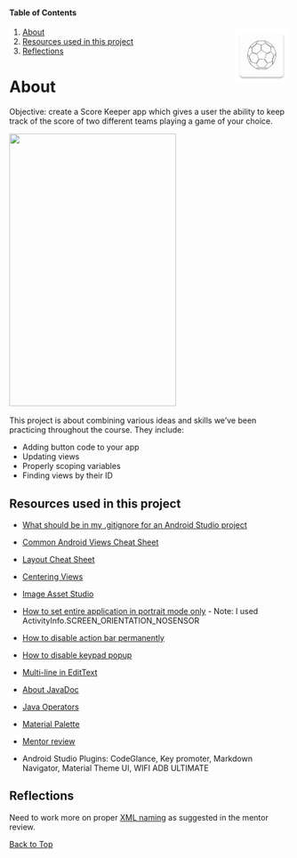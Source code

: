 #### Table of Contents
<img align="right" width="100" height="100" src="https://raw.githubusercontent.com/Razke/p02-scoretracker/master/app/src/main/res/mipmap-xxxhdpi/ic_launcher.png">

  1. [About](#about)
  2. [Resources used in this project](#resources-used-in-this-project)
  3. [Reflections](#reflections)

  # About
  Objective: create a Score Keeper app which gives a user the ability to keep track of the score of two different teams playing a game of your choice.

<img src="https://i.imgur.com/8MklbL6.jpg" width="300" height="490">

This project is about combining various ideas and skills we’ve been practicing throughout the course. They include:
* Adding button code to your app
* Updating views
* Properly scoping variables
* Finding views by their ID


## Resources used in this project

* [What should be in my .gitignore for an Android Studio project](https://stackoverflow.com/a/17803964/8651044)

* [Common Android Views Cheat Sheet](https://drive.google.com/file/d/0B5XIkMkayHgRMVljUVIyZzNmQUU/view)

* [Layout Cheat Sheet](https://s3.amazonaws.com/video.udacity-data.com/topher/2016/June/576abcfc_layout-cheat-sheet/layout-cheat-sheet.pdf)

* [Centering Views](https://android.jlelse.eu/centering-views-in-android-layouts-547930621de7)

* [Image Asset Studio](https://developer.android.com/studio/write/image-asset-studio.html)

* [How to set entire application in portrait mode only](https://stackoverflow.com/a/9784269/8651044) - Note: I used ActivityInfo.SCREEN_ORIENTATION_NOSENSOR

* [How to disable action bar permanently](https://stackoverflow.com/a/44754842/8651044)

* [How to disable keypad popup](https://stackoverflow.com/questions/10611833/how-to-disable-keypad-popup-when-on-edittext/13908440#13908440)

* [Multi-line in EditText](https://stackoverflow.com/a/4233683/8651044)

* [About JavaDoc](https://stackoverflow.com/questions/19172015/what-exactly-is-javadoc/19172263#19172263)

* [Java Operators](http://www.mathcs.emory.edu/~cheung/Courses/170/Syllabus/04/shorthand.html)

* [Material Palette](https://www.materialpalette.com/indigo/red)

* [Mentor review](https://review.udacity.com/#!/reviews/1261568/shared)

* Android Studio Plugins: CodeGlance, Key promoter, Markdown Navigator, Material Theme UI, WIFI ADB ULTIMATE

## Reflections

Need to work more on proper [XML naming](https://jeroenmols.com/blog/2016/03/07/resourcenaming/) as suggested in the mentor review.

[Back to Top](#table-of-contents)
